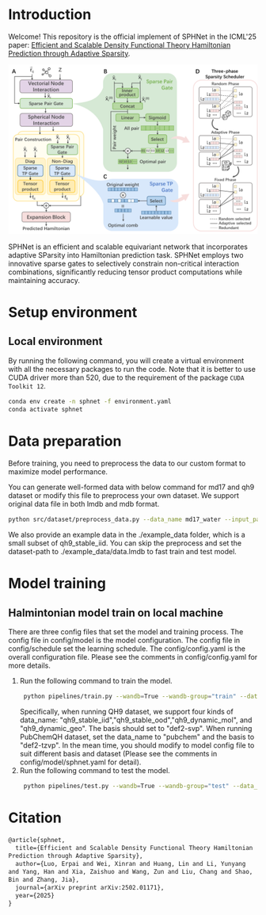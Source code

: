 # Introduction
Welcome! This repository is the official implement of SPHNet in the ICML'25 paper: [Efficient and Scalable Density Functional Theory Hamiltonian Prediction through Adaptive Sparsity](https://arxiv.org/abs/2502.01171). 

![](SPHNet.png)

SPHNet is an efficient and scalable equivariant network that incorporates adaptive SParsity into Hamiltonian prediction task. SPHNet employs two innovative sparse gates to selectively constrain non-critical interaction combinations, significantly reducing tensor product computations while maintaining accuracy. 


# Setup environment
## Local environment
By running the following command, you will create a virtual environment with all the necessary packages to run the code.
Note that it is better to use CUDA driver more than 520, due to the requirement of the package `CUDA Toolkit 12`.
```bash
conda env create -n sphnet -f environment.yaml
conda activate sphnet
```

# Data preparation
Before training, you need to preprocess the data to our custom format to maximize model performance. 

You can generate well-formed data with below command for md17 and qh9 dataset or modify this file to preprocess your own dataset. We support original data file in both lmdb and mdb format. 
    
```bash
python src/dataset/preprocess_data.py --data_name md17_water --input_path /path/to/original/md17/water.lmdb --output_path /path/to/preprocessed/md17/water.lmdb
```

We also provide an example data in the ./example_data folder, which is a small subset of qh9_stable_iid. You can skip the preprocess and set the dataset-path to ./example_data/data.lmdb to fast train and test model.

# Model training
## Halmintonian model train on local machine
There are three config files that set the model and training process. The config file in config/model is the model configuration. The config file in config/schedule set the learning schedule. The config/config.yaml is the overall configuration file. Please see the comments in config/config.yaml for more details.
1. Run the following command to train the model.
    ```bash
     python pipelines/train.py --wandb=True --wandb-group="train" --data_name="qh9_stable_iid" --basis="def2-svp" --dataset-path="/path/to/your/data.mdb" \
    ```
    Specifically, when running QH9 dataset, we support four kinds of data_name: "qh9_stable_iid","qh9_stable_ood","qh9_dynamic_mol", and "qh9_dynamic_geo". The basis should set to "def2-svp". When running PubChemQH dataset, set the data_name to "pubchem" and the basis to "def2-tzvp". In the mean time, you should modify to model config file to suit different basis and dataset (Please see the comments in config/model/sphnet.yaml for detail).
2. Run the following command to test the model.
    ```bash
     python pipelines/test.py --wandb=True --wandb-group="test" --data_name="qh9_stable_iid" --basis="def2-svp" --dataset-path="/path/to/your/data.mdb" \
    ```


# Citation

```
@article{sphnet,
  title={Efficient and Scalable Density Functional Theory Hamiltonian Prediction through Adaptive Sparsity},
  author={Luo, Erpai and Wei, Xinran and Huang, Lin and Li, Yunyang and Yang, Han and Xia, Zaishuo and Wang, Zun and Liu, Chang and Shao, Bin and Zhang, Jia},
  journal={arXiv preprint arXiv:2502.01171},
  year={2025}
}
```
